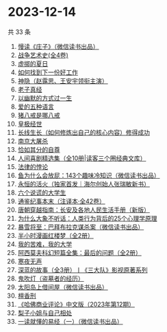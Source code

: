 # 2023-12-14

共 33 条

<!-- BEGIN WEREAD -->
<!-- 最后更新时间 2023-12-14 17:06:36 +0800 -->
1. [慢读《庄子》（微信读书出品）](https://weread.qq.com/web/bookDetail/bf332dd0813ab863ag0188b2)
1. [战争艺术史(全4卷)](https://weread.qq.com/web/bookDetail/4f932e30813ab6c6bg0133a0)
1. [虚掷的夏日](https://weread.qq.com/web/bookDetail/a0432af0813ab83bfg0127cb)
1. [如何找到下一份好工作](https://weread.qq.com/web/bookDetail/c3732590813ab83a8g016e57)
1. [神隐（赵露思、王安宇领衔主演）](https://weread.qq.com/web/bookDetail/32932110720abf4a3292ab1)
1. [老子真经](https://weread.qq.com/web/bookDetail/a5c32230813ab71f5g015eab)
1. [以幽默的方式过一生](https://weread.qq.com/web/bookDetail/cbd32140813ab8472g01991a)
1. [爱的五种语言](https://weread.qq.com/web/bookDetail/dcd32a30813ab8607g013ca6)
1. [猪八戒是哪八戒](https://weread.qq.com/web/bookDetail/16d32180813ab855bg019d81)
1. [皇极经世](https://weread.qq.com/web/bookDetail/d7832fb0813ab8596g0104a7)
1. [长线生长（如何修炼出自己的核心内容）修得成功](https://weread.qq.com/web/bookDetail/67a323e0813ab7f5ag0109c0)
1. [南京大屠杀](https://weread.qq.com/web/bookDetail/ed4325105af547ed45154e5)
1. [恰如其分的自尊](https://weread.qq.com/web/bookDetail/2bd320e0813ab861bg014d1d)
1. [人间喜剧精选集（全10册|读客三个圈经典文库）](https://weread.qq.com/web/bookDetail/5a132560715379595a1db00)
1. [法律的悖论](https://weread.qq.com/web/bookDetail/48032000813ab8616g0176c9)
1. [鱼为什么会放屁：143个趣味冷知识（微信读书出品）](https://weread.qq.com/web/bookDetail/ad232cf0813ab861eg0152c5)
1. [永恒的活火（独家首发｜海尔创始人张瑞敏新书）](https://weread.qq.com/web/bookDetail/74632470813ab85bag01018b)
1. [六个说谎的大学生](https://weread.qq.com/web/bookDetail/fd0328b0813ab7e66g013314)
1. [通鉴纪事本末（注译本·全42卷）](https://weread.qq.com/web/bookDetail/aba320b071d0fa39abaeb8a)
1. [唐朝穿越指南：长安及各地人民生活手册（新版）](https://weread.qq.com/web/bookDetail/ed1323205e033ced1eb312a)
1. [为什么大象不听话：人类行为背后的25个心理学原理](https://weread.qq.com/web/bookDetail/5f3329f0813ab7731g010015)
1. [暴雪将至：巴拜布拉克谋杀案（微信读书出品）](https://weread.qq.com/web/bookDetail/a3f32740813ab860cg0109b8)
1. [半小时漫画红楼梦（全2册）](https://weread.qq.com/web/bookDetail/2c432520813ab85f8g0186ca)
1. [我的苦难，我的大学](https://weread.qq.com/web/bookDetail/264328b05cdf13264eb269c)
1. [阿西莫夫科幻短篇全集：最后的问题（全2册）](https://weread.qq.com/web/bookDetail/10a32d30813ab85f8g0175ac)
1. [寒夜无声](https://weread.qq.com/web/bookDetail/50c322f0813ab8601g015335)
1. [深蓝的故事（全3册）丨《三大队》影视原著系列](https://weread.qq.com/web/bookDetail/e3f329d0813ab6f9bg018b89)
1. [鬼吹灯（盗墓者的经历）](https://weread.qq.com/web/bookDetail/c8532e60581277c852d02a1)
1. [太阳岛上借间屋（微信读书出品）](https://weread.qq.com/web/bookDetail/07032f00813ab85d2g0157f3)
1. [檀香刑](https://weread.qq.com/web/bookDetail/1e03256071935f651e0050c)
1. [《哈佛商业评论》中文版（2023年第12期）](https://weread.qq.com/web/bookDetail/15d32d90813ab8633g015876)
1. [梨子小姐与自己相处](https://weread.qq.com/web/bookDetail/6a732be0813ab7d9fg013905)
1. [一读就懂的易经（一）（微信读书出品）](https://weread.qq.com/web/bookDetail/89d32d90813ab85c3g010752)
<!-- END WEREAD -->